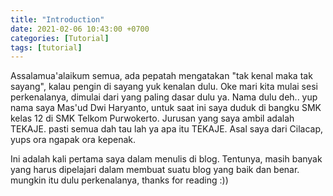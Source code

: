```yaml
---
title: "Introduction"
date: 2021-02-06 10:43:00 +0700
categories: [Tutorial]
tags: [tutorial]
---
```


Assalamua'alaikum semua, ada pepatah mengatakan "tak kenal maka tak sayang", kalau pengin di sayang yuk kenalan dulu. Oke mari kita mulai sesi perkenalanya, dimulai dari yang paling dasar dulu ya. Nama dulu deh.. yup nama saya Mas'ud Dwi Haryanto, untuk saat ini saya duduk di bangku SMK kelas 12 di SMK Telkom Purwokerto. Jurusan yang saya ambil adalah TEKAJE. pasti semua dah tau lah ya apa itu TEKAJE. Asal saya dari Cilacap, yups ora ngapak ora kepenak.

Ini adalah kali pertama saya dalam menulis di blog. Tentunya, masih banyak yang harus dipelajari dalam membuat suatu blog yang baik dan benar. mungkin itu dulu perkenalanya, thanks for reading :))
